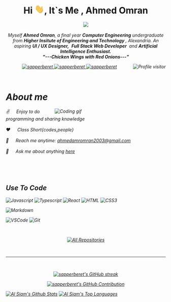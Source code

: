 <h1 align="center">Hi <img src="https://raw.githubusercontent.com/ABSphreak/ABSphreak/master/gifs/Hi.gif" width="30px">, It`s Me , Ahmed Omran</h1>
<p align="center">
  <a href="https://github.com/Ratheshan03/readme-typing-svg"><img src="https://readme-typing-svg.herokuapp.com?lines=Computer+Science+Undergraduate;UI+/+UX+Designer;Full+Stack+Web+Developer;Aspiring+Learner&center=true&width=500&height=50"></a>
</p>

<p align="center">
  <em>
    Myself <b>Ahmed Omran</b>, a final year <b>Computer Engineering</b> undergraduate from <b>Higher Insitute of Engineering and Technology </b>, Alexandria.
    An aspiring <b>UI / UX Designer,</b>&nbsp; <b>Full Stack Web Developer</b>&nbsp; and <b> Artificial Intelligence Enthusiast.</b> 
  <br>
  <b><i>"---Chicken Wings with Red Onions---"</i></b>
</p>

<a href="https://komarev.com/ghpvc/?username=sapperberet">
  <img align="right" src="https://komarev.com/ghpvc/?username=sapperberet&label=Visitors&color=0e75b6&style=flat" alt="Profile visitor" />
</a>





<p align="center">
 <a href="https://www.linkedin.com/in/ahmed-omran-45b177222/" target="_blank">
  <img src="https://img.shields.io/badge/LinkedIn-0077B5?style=for-the-badge&logo=linkedin&logoColor=white" alt="sapperberet"/>
 </a>
 <a href="https://codeforces.com/profile/SapperBeret" target="_blank">
  <img src="https://img.shields.io/badge/CodeForces-20BEFF?&style=for-the-badge&logo=facebook&logoColor=white" alt="sapperberet"  />
 <a href="https://www.hackerrank.com/ahmedamromran201" target="_blank">
  <img src="https://img.shields.io/badge/HackerRank-20BEFF?&style=for-the-badge&logo=facebook&logoColor=white" alt="sapperberet"  />

  </a> 
</p>
<br />

<!-- About Section -->
 # About me
 
<p>
 <img align="right" width="350" src="/assets/programmer.gif" alt="Coding gif" />
  
 ✌️ &emsp; Enjoy to do programming and sharing knowledge <br/><br/>
 ❤️ &emsp; Class Short{codes,people}<br/><br/>
 📧 &emsp; Reach me anytime: ahmedamromran2003@gmail.com<br/><br/>
 💬 &emsp; Ask me about anything [here](https://github.com/sapperberet/sapperberet/issues)

</p>

<br/>
<br/>
<br/>

## Use To Code

![Javascript](https://img.shields.io/badge/Javascript-F0DB4F?style=for-the-badge&labelColor=black&logo=javascript&logoColor=F0DB4F)
![Typescript](https://img.shields.io/badge/Typescript-007acc?style=for-the-badge&labelColor=black&logo=typescript&logoColor=007acc)
![React](https://img.shields.io/badge/-React-61DBFB?style=for-the-badge&labelColor=black&logo=react&logoColor=61DBFB)
![HTML](https://img.shields.io/badge/HTML5-E34F26?style=for-the-badge&logo=html5&logoColor=white)
![CSS3](https://img.shields.io/badge/CSS3-1572B6?style=for-the-badge&logo=css3&logoColor=white)

![Markdown](https://img.shields.io/badge/Markdown-000000?style=for-the-badge&logo=markdown&logoColor=white)

![VSCode](https://img.shields.io/badge/Visual_Studio-0078d7?style=for-the-badge&logo=visual%20studio&logoColor=white)
![Git](https://img.shields.io/badge/Git-F05032?style=for-the-badge&logo=git&logoColor=white)

<br/>



<p align="center">
  <a href="https://github.com/sapperberet?tab=repositories" target="_blank"><img alt="All Repositories" title="All Repositories" src="https://img.shields.io/badge/-All%20Repos-2962FF?style=for-the-badge&logo=koding&logoColor=green"/></a>
</p>

<br/>
<hr/>
<br/>

<p align="center">
  <a href="https://github.com/sapperberet">
    <img src="https://github-readme-streak-stats.herokuapp.com/?user=alsiam&theme=radical&border=7F3FBF&background=0D1117" alt="sapperberet's GitHub streak"/>
  </a>
</p>

<p align="center">
  <a href="https://github.com/sapperberet">
    <img src="https://github-profile-summary-cards.vercel.app/api/cards/profile-details?username=sapperberet&theme=radical" alt="sapperberet's GitHub Contribution"/>
  </a>
</p>

<a> 
    <a href="https://github.com/sapperberet"><img alt="Al Siam's Github Stats" src="https://denvercoder1-github-readme-stats.vercel.app/api?username=sapperberet&show_icons=true&count_private=true&theme=react&border_color=7F3FBF&bg_color=0D1117&title_color=F85D7F&icon_color=F8D866" height="192px" width="49.5%"/></a>
  <a href="https://github.com/sapperberet"><img alt="Al Siam's Top Languages" src="https://denvercoder1-github-readme-stats.vercel.app/api/top-langs/?username=sapperberet&langs_count=8&layout=compact&theme=react&border_color=7F3FBF&bg_color=0D1117&title_color=F85D7F&icon_color=F8D866" height="192px" width="49.5%"/></a>
  <br/>
</a>


<a name="readme-top"></a>
